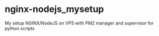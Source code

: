 # nginx-nodejs_mysetup
My setup NGINX/NodeJS on VPS with PM2 manager and supervisor for python scripts
